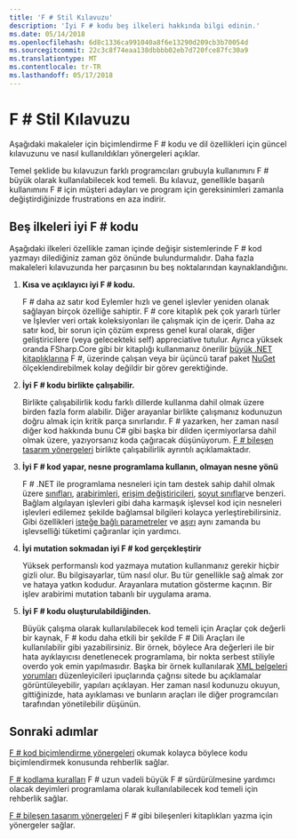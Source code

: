 ```yaml
---
title: 'F # Stil Kılavuzu'
description: 'İyi F # kodu beş ilkeleri hakkında bilgi edinin.'
ms.date: 05/14/2018
ms.openlocfilehash: 6d8c1336ca991040a8f6e13290d209cb3b70054d
ms.sourcegitcommit: 22c3c8f74eaa138dbbbb02eb7d720fce87fc30a9
ms.translationtype: MT
ms.contentlocale: tr-TR
ms.lasthandoff: 05/17/2018
---
```

# <a name="f-style-guide"></a>F # Stil Kılavuzu

Aşağıdaki makaleler için biçimlendirme F # kodu ve dil özellikleri için güncel kılavuzunu ve nasıl kullanıldıkları yönergeleri açıklar.

Temel şeklide bu kılavuzun farklı programcıları grubuyla kullanımını F # büyük olarak kullanılabilecek kod temeli. Bu kılavuz, genellikle başarılı kullanımını F # için müşteri adayları ve program için gereksinimleri zamanla değiştirdiğinizde frustrations en aza indirir.

## <a name="five-principles-of-good-f-code"></a>Beş ilkeleri iyi F # kodu

Aşağıdaki ilkeleri özellikle zaman içinde değişir sistemlerinde F # kod yazmayı dilediğiniz zaman göz önünde bulundurmalıdır. Daha fazla makaleleri kılavuzunda her parçasının bu beş noktalarından kaynaklandığını.

1. **Kısa ve açıklayıcı iyi F # kodu.**

    F # daha az satır kod Eylemler hızlı ve genel işlevler yeniden olanak sağlayan birçok özelliğe sahiptir. F # core kitaplık pek çok yararlı türler ve İşlevler veri ortak koleksiyonları ile çalışmak için de içerir. Daha az satır kod, bir sorun için çözüm express genel kural olarak, diğer geliştiricilere (veya gelecekteki self) appreciative tutulur. Ayrıca yüksek oranda FSharp.Core gibi bir kitaplığı kullanmanız önerilir [büyük .NET kitaplıklarına](https://docs.microsoft.com/dotnet/api/) F #, üzerinde çalışan veya bir üçüncü taraf paket [NuGet](https://www.nuget.org/) ölçeklendirebilmek kolay değildir bir görev gerektiğinde.

2. **İyi F # kodu birlikte çalışabilir.**

    Birlikte çalışabilirlik kodu farklı dillerde kullanma dahil olmak üzere birden fazla form alabilir. Diğer arayanlar birlikte çalışmanız kodunuzun doğru almak için kritik parça sınırlarıdır. F # yazarken, her zaman nasıl diğer kod hakkında bunu C# gibi başka bir dilden içermiyorlarsa dahil olmak üzere, yazıyorsanız koda çağıracak düşünüyorum. [F # bileşen tasarım yönergeleri](component-design-guidelines.md) birlikte çalışabilirlik ayrıntılı açıklamaktadır.

3. **İyi F # kod yapar, nesne programlama kullanın, olmayan nesne yönü**

    F # .NET ile programlama nesneleri için tam destek sahip dahil olmak üzere [sınıfları](../language-reference/classes.md), [arabirimleri](../language-reference/interfaces.md), [erişim değiştiricileri](../language-reference/access-control.md), [soyut sınıflar](../language-reference/abstract-classes.md)ve benzeri. Bağlam algılayan işlevleri gibi daha karmaşık işlevsel kod için nesneleri işlevleri edilemez şekilde bağlamsal bilgileri kolayca yerleştirebilirsiniz. Gibi özellikleri [isteğe bağlı parametreler](../language-reference/members/methods.md#optional-arguments) ve [aşırı](../language-reference/members/methods.md#overloaded-methods) aynı zamanda bu işlevselliği tüketimi çağıranlar için yardımcı.

4. **İyi mutation sokmadan iyi F # kod gerçekleştirir**

    Yüksek performanslı kod yazmaya mutation kullanmanız gerekir hiçbir gizli olur. Bu bilgisayarlar, tüm nasıl olur. Bu tür genellikle sağ almak zor ve hataya yatkın kodudur. Arayanlara mutation gösterme kaçının. Bir işlev arabirimi mutation tabanlı bir uygulama arama.

5. **İyi F # kodu oluşturulabildiğinden.**

    Büyük çalışma olarak kullanılabilecek kod temeli için Araçlar çok değerli bir kaynak, F # kodu daha etkili bir şekilde F # Dili Araçları ile kullanılabilir gibi yazabilirsiniz. Bir örnek, böylece Ara değerleri ile bir hata ayıklayıcısı denetlenecek programlama, bir nokta serbest stiliyle overdo yok emin yapılmasıdır. Başka bir örnek kullanılarak [XML belgeleri yorumları](../language-reference/xml-documentation.md) düzenleyicileri ipuçlarında çağrısı sitede bu açıklamalar görüntüleyebilir, yapıları açıklayan. Her zaman nasıl kodunuzu okuyun, gittiğinizde, hata ayıklaması ve bunların araçları ile diğer programcıları tarafından yönetilebilir düşünün.

## <a name="next-steps"></a>Sonraki adımlar

[F # kod biçimlendirme yönergeleri](formatting.md) okumak kolayca böylece kodu biçimlendirmek konusunda rehberlik sağlar.

[F # kodlama kuralları](conventions.md) F # uzun vadeli büyük F # sürdürülmesine yardımcı olacak deyimleri programlama olarak kullanılabilecek kod temeli için rehberlik sağlar.

[F # bileşen tasarım yönergeleri](component-design-guidelines.md) F # gibi bileşenleri kitaplıkları yazma için yönergeler sağlar.
